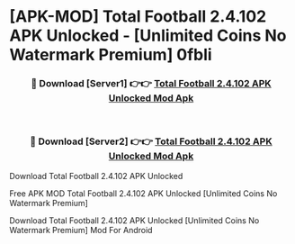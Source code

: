 # [APK-MOD] Total Football 2.4.102 APK Unlocked - [Unlimited Coins No Watermark Premium] 0fbli



<div align="center">
<h3>🔴 Download [Server1] 👉👉 <a href="https://momento.my/?title=Total_Football_2.4.102_APK_Unlocked">Total Football 2.4.102 APK Unlocked Mod Apk</a></h3><br>

<h3>🔴 Download [Server2] 👉👉 <a href="https://momento.my/?title=Total_Football_2.4.102_APK_Unlocked">Total Football 2.4.102 APK Unlocked Mod Apk</a></h3>
</div>



Download Total Football 2.4.102 APK Unlocked 

Free APK MOD Total Football 2.4.102 APK Unlocked [Unlimited Coins No Watermark Premium]

Download Total Football 2.4.102 APK Unlocked [Unlimited Coins No Watermark Premium] Mod For Android
